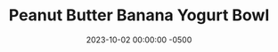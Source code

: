 ---
layout: post
title:  "Peanut Butter Banana Yogurt Bowl"
date:   2023-10-02 00:00:00 -0500
categories:
- Recipes
- Breakfast
permalink: /recipes/yogurt-banana
image: /assets/Food/Breakfast/Yogurt/yogurt-banana.jpg
ing: yogurtbanana-ing
facts: yogurtbanana-facts
Prep: 5
Rest: 
Cook: 
Source1: 
Source2: 
whisk: https://s.samsungfood.com/1XwbK
tags: 
- protein
- casein
- whey
- yogurt
- chia
- gluten free
- fruit
- jam
- nut
- chopped
Description: Here I've made 4 different variations of yogurt bowls that you can easily prep the night before for an easy breakfast. We have PB&J, Apple Pie, Chocolate, and Peanut Butter Banana for you to enjoy
Instructions: 
- In a small bowl or airtight container, mix together the base ingredients (yogurt, milk, applesauce, whey, peanut butter, cinnamon, and optional sweetener). Choose a flavor below, and mix in. Top with your fruit and chopped nuts (if you didn't use peanut butter)<br><br>

- Peanut Butter Banana - mix in the PB2 and top with your sliced banana (or mash the banana into it)<br><br>

- For the other flavors and their nutrition facts, check out the links below<br>
- <a href="yogurt-pbj">Peanut Butter and Jelly Yogurt Bowl</a><br>
- <a href="yogurt-apple">Apple Pie Yogurt Bowl</a><br>
- <a href="yogurt-choc">Chocolate Almond Yogurt Bowl</a><br>
---